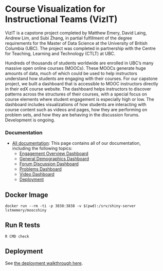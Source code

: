 # Course Visualization for Instructional Teams (VizIT)

VizIT is a capstone project completed by Matthew Emery, David Laing, Andrew Lim, and Subi Zhang, in partial fulfillment of the degree requirements for the Master of Data Science at the University of British Columbia (UBC). The project was completed in partnership with the Centre for Teaching, Learning and Technology (CTLT) at UBC.

Hundreds of thousands of students worldwide are enrolled in UBC’s many massive open online courses (MOOCs). These MOOCs generate huge amounts of data, much of which could be used to help instructors understand how students are engaging with their courses. For our capstone project, we built a dashboard that is accessible to MOOC instructors directly in their edX course website. The dashboard helps instructors to discover patterns across the structures of their courses, with a special focus on course elements where student engagement is especially high or low. The dashboard includes visualizations of how students are interacting with course content such as videos and pages, how they are performing on problem sets, and how they are behaving in the discussion forums. Development is ongoing.

### Documentation

* [All documentation](https://ubc.github.io/vizit2/): This page contains all of our documentation, including the following topics:
    * [Engagement Overview Dashboard](https://ubc.github.io/vizit2//engagement-overview-dashboard-overview.html)
    * [General Demographics Dashboard](https://ubc.github.io/vizit2//general-demographics-overview.html)
    * [Forum Discussion Dashboard](https://ubc.github.io/vizit2//forum-overview.html)
    * [Problems Dashboard](https://ubc.github.io/vizit2//problem-overview.html)
    * [Video Dashboard](https://ubc.github.io/vizit2//video-overview.html)
    * [Deployment](https://ubc.github.io/vizit2//deployment-walkthrough.html)

## Docker Image

`docker run --rm -ti -p 3838:3838 -v $(pwd):/srv/shiny-server lstmemery/moocshiny`

## Run R tests

`R CMD check`

## Deployment

See [the deployment walkthrough here](./extra_docs/deployment.md).

